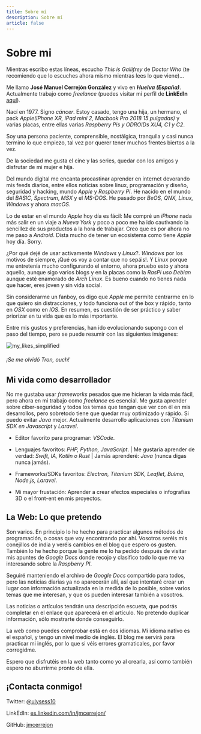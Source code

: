 ```yaml
---
title: Sobre mí
description: Sobre mí
article: false
---
```


# Sobre mi

Mientras escribo estas l&iacute;neas, escucho _This is Gallifrey_ de _Doctor Who_ (te recomiendo que lo escuches ahora mismo mientras lees lo que viene)...

Me llamo **Jos&eacute; Manuel Cerrej&oacute;n Gonz&aacute;lez** y vivo en **_Huelva (Espa&ntilde;a)_**. Actualmente trabajo como _freelance_ (puedes visitar mi perfil de **LinkEdIn** [aqu&iacute;](https://es.linkedin.com/in/jmcerrejon/)).

Nac&iacute; en 1977. Signo _c&aacute;ncer_. Estoy casado, tengo una hija, un hermano, el pack _Apple(iPhone XR, iPad mini 2, Macbook Pro 2018 15 pulgadas)_ y varias placas, entre ellas varias _Raspberry Pis y ODROIDs XU4, C1 y C2_.

Soy una persona paciente, comprensible, nost&aacute;lgica, tranquila y casi nunca termino lo que empiezo, tal vez por querer tener muchos frentes biertos a la vez.

De la sociedad me gusta el cine y las series, quedar con los amigos y disfrutar de mi mujer e hija.

Del mundo digital me encanta ~~procastinar~~ aprender en internet devorando mis feeds diarios, entre ellos noticias sobre linux, programaci&oacute;n y dise&ntilde;o, seguridad y hacking, mundo _Apple_ y _Raspberry Pi_. He nacido en el mundo del _BASIC_, _Spectrum_, _MSX_ y el _MS-DOS_. He pasado por _BeOS, QNX, Linux, Windows_ y ahora _macOS_.

Lo de estar en el mundo _Apple_ hoy d&iacute;a es f&aacute;cil: Me compr&eacute; un _iPhone_ nada m&aacute;s salir en un viaje a _Nueva York_ y poco a poco me ha ido cautivando la sencillez de sus productos a la hora de trabajar. Creo que es por ahora no me paso a _Android_. Dista mucho de tener un ecosistema como tiene _Apple_ hoy d&iacute;a. Sorry.

&iquest;Por qu&eacute; dej&eacute; de usar activamente _Windows_ y _Linux_?. _Windows_ por los motivos de siempre, ¡Qu&eacute; os voy a contar que no sep&aacute;is!. Y _Linux_ porque me entreten&iacute;a mucho configurando el entorno, ahora pruebo esto y ahora aquello, aunque sigo varios blogs y en la placas como la _RasPi uso Debian_ aunque est&eacute; enamorado de _Arch Linux_. Es bueno cuando no tienes nada que hacer, eres joven y sin vida social.

Sin considerarme un fanboy, os digo que _Apple_ me permite centrarme en lo que quiero sin distracciones, y todo funciona out of the box y r&aacute;pido, tanto en _OSX_ como en _IOS_. En resumen, es cuesti&oacute;n de ser pr&aacute;ctico y saber priorizar en tu vida que es lo m&aacute;s importante.

Entre mis gustos y preferencias, han ido evolucionando supongo con el paso del tiempo, pero se puede resumir con las siguientes im&aacute;genes:

![my_likes_simplified](/images/my_life_min.jpg)

###### &iexcl;Se me olvid&oacute; Tron, ouch!

## Mi vida como desarrollador

No me gustaba usar _frameworks_ pesados que me hicieran la vida m&aacute;s f&aacute;cil, pero ahora en mi trabajo como _freelance_ es esencial. Me gusta aprender sobre ciber-seguridad y todos los temas que tengan que ver con &eacute;l en mis desarrollos, pero sobretodo tiene que quedar muy optimizado y r&aacute;pido. Si puedo evitar _Java_ mejor. Actualmente desarrollo aplicaciones con _Titanium SDK en Javascript_ y _Laravel_.

-   Editor favorito para programar: _VSCode_.

-   Lenguajes favoritos: _PHP, Python, JavaScript_. | Me gustar&iacute;a aprender de verdad: _Swift, IA, Kotlin o Rust_ | Jam&aacute;s aprender&eacute;: _Java_ (nunca digas nunca jam&aacute;s).

-   Frameworks/SDKs favoritos: _Electron, Titanium SDK, Leaflet, Bulma, Node.js, Laravel_.

-   Mi mayor frustaci&oacute;n: Aprender a crear efectos especiales o infograf&iacute;as 3D o el front-ent en mis proyectos.

## La Web: Lo que pretendo

Son varios. En principio lo he hecho para practicar algunos m&eacute;todos de programaci&oacute;n, o cosas que voy encontrando por ah&iacute;. Vosotros ser&eacute;is mis conejillos de india y ver&eacute;is cambios en el blog que espero os gusten. Tambi&eacute;n lo he hecho porque la gente me lo ha pedido despu&eacute;s de visitar mis apuntes de _Google Docs_ donde recojo y clasifico todo lo que me va interesando sobre la _Raspberry PI_.

Seguir&eacute; manteniendo el archivo de _Google Docs_ compartido para todos, pero las noticias diarias ya no aparecer&aacute;n all&iacute;, as&iacute; que intentar&eacute; crear un lugar con informaci&oacute;n actualizada en la medida de lo posible, sobre varios temas que me interesan, y que os pueden interesar tambi&eacute;n a vosotros.

Las noticias o art&iacute;culos tendr&aacute;n una descripci&oacute;n escueta, que podr&aacute;s completar en el enlace que aparecer&aacute; en el art&iacute;culo. No pretendo duplicar informaci&oacute;n, s&oacute;lo mostrarte donde conseguirlo.

La web como puedes comprobar est&aacute; en dos idiomas. Mi idioma nativo es el espa&ntilde;ol, y tengo un nivel medio de ingl&eacute;s. El blog me servir&aacute; para practicar mi ingl&eacute;s, por lo que si v&eacute;is errores gramaticales, por favor corregidme.

Espero que disfrut&eacute;is en la web tanto como yo al crearla, as&iacute; como tambi&eacute;n espero no aburrirme pronto de ella.

## ¡Contacta conmigo!

Twitter: [@ulysess10](https://twitter.com/ulysess10)

LinkEdIn: [es.linkedin.com/in/jmcerrejon/](https://es.linkedin.com/in/jmcerrejon/)

GitHub: [jmcerrejon](https://github.com/jmcerrejon)
